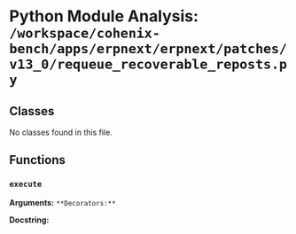 # Python Module Analysis: `/workspace/cohenix-bench/apps/erpnext/erpnext/patches/v13_0/requeue_recoverable_reposts.py`

## Classes

No classes found in this file.


## Functions

### `execute`
**Arguments:** ``
**Decorators:** ``

**Docstring:**
```

```


